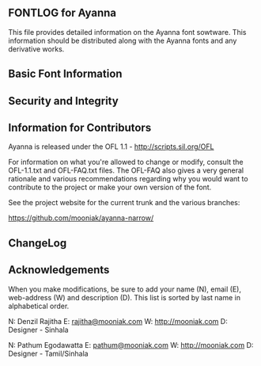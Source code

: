 FONTLOG for Ayanna
-------------------

This file provides detailed information on the Ayanna font sowtware.
This information should be distributed along with the Ayanna fonts
and any derivative works.


Basic Font Information
--------------------------



Security and Integrity
-------------------------



Information for Contributors
------------------------------

Ayanna is released under the OFL 1.1 - http://scripts.sil.org/OFL

For information on what you're allowed to change or modify, consult the
OFL-1.1.txt and OFL-FAQ.txt files. The OFL-FAQ also gives a very general
rationale and various recommendations regarding why you would want to
contribute to the project or make your own version of the font.

See the project website for the current trunk and the various branches:

https://github.com/mooniak/ayanna-narrow/


ChangeLog
----------






Acknowledgements
-------------------------

When you make modifications, be sure to add your name (N), email (E),
web-address (W) and description (D). This list is sorted by last name in
alphabetical order.

N: Denzil Rajitha
E: rajitha@mooniak.com
W: http://mooniak.com
D: Designer - Sinhala

N: Pathum Egodawatta
E: pathum@mooniak.com
W: http://mooniak.com
D: Designer - Tamil/Sinhala
